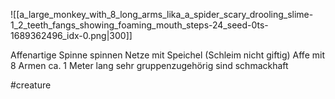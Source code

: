 ![[a_large_monkey_with_8_long_arms_lika_a_spider_scary_drooling_slime-1_2_teeth_fangs_showing_foaming_mouth_steps-24_seed-0ts-1689362496_idx-0.png|300]]

Affenartige Spinne
spinnen Netze mit Speichel (Schleim nicht giftig)
Affe mit 8 Armen
ca. 1 Meter lang
sehr gruppenzugehörig
sind schmackhaft

#creature 